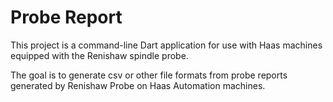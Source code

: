 # Probe Report

This project is a command-line Dart application for use with Haas machines equipped with the Renishaw spindle probe.

The goal is to generate csv or other file formats from probe reports generated by Renishaw Probe on Haas Automation machines.
